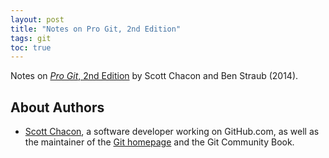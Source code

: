 ```yaml
---
layout: post
title: "Notes on Pro Git, 2nd Edition"
tags: git
toc: true
---
```


Notes on [*Pro Git*, 2nd Edition](https://git-scm.com/book/en/v2) by Scott Chacon and Ben Straub (2014).

## About Authors

- [Scott Chacon](https://scottchacon.com/), a software developer working on GitHub.com, as well as the maintainer of the [Git homepage](https://git-scm.com/) and the Git Community Book.


